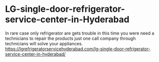 # LG-single-door-refrigerator-service-center-in-Hyderabad
In rare case only refrigerator are gets trouble in this time you were  need a technicians to repair the products just one call company through technicians will solve your appliances.  https://lgrefrigeratorservicehyderabad.com/lg-single-door-refrigerator-service-center-in-hyderabad/
